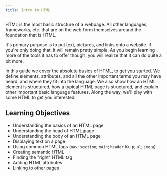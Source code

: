 ```yaml
---
title: Intro to HTML
---
```


HTML is the most basic structure of a webpage. All other languages, frameworks,
etc. that are on the web form themselves around the foundation that is HTML.

It's primary purpose is to put text, pictures, and links onto a website. If
you're only doing that, it will remain pretty simple. As you begin learning more
of the tools it has to offer though, you will realize that it can do quite a bit
more.

In this guide we cover the absolute basics of HTML, to get you started. We
define elements, attributes, and all the other important terms you may have
heard, and where they fit into the language. We also show how an HTML element is
structured, how a typical HTML page is structured, and explain other important
basic language features. Along the way, we'll play with some HTML to get you
interested!

## Learning Objectives

- Understanding the basics of an HTML page
- Understanding the head of HTML page
- Understanding the body of an HTML page
- Displaying text on a page
- Using common HTML tags (`nav`; `section`; `main`; `header` `hX`; `p`; `ul`;
  `img`;`a`)
- Creating semantic HTML
- Finding the "right" HTML tag
- Adding HTML attributes
- Linking to other pages
